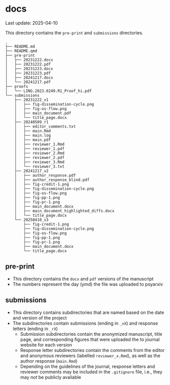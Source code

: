 

# docs

Last update: 2025-04-10

This directory contains the `pre-print` and `submissions` directories.

    .
    ├── README.md
    ├── README.qmd
    ├── pre-print
    │   ├── 20231222.docx
    │   ├── 20231222.pdf
    │   ├── 20231223.docx
    │   ├── 20231223.pdf
    │   ├── 20241217.docx
    │   └── 20241217.pdf
    ├── proofs
    │   └── LING.2023.0249.R1_Proof_hi.pdf
    └── submissions
        ├── 20231222_v1
        │   ├── fig-dissemination-cycle.png
        │   ├── fig-os-flow.png
        │   ├── main_document.pdf
        │   └── title_page.docx
        ├── 20240509_r1
        │   ├── editor_comments.txt
        │   ├── main.Rmd
        │   ├── main.log
        │   ├── main.pdf
        │   ├── reviewer_1.Rmd
        │   ├── reviewer_1.pdf
        │   ├── reviewer_2.Rmd
        │   ├── reviewer_2.pdf
        │   ├── reviewer_3.Rmd
        │   └── reviewer_3.txt
        ├── 20241217_v2
        │   ├── author_response.pdf
        │   ├── author_response_blind.pdf
        │   ├── fig-credit-1.png
        │   ├── fig-dissemination-cycle.png
        │   ├── fig-os-flow.png
        │   ├── fig-pp-1.png
        │   ├── fig-pr-1.png
        │   ├── main_document.docx
        │   ├── main_document_highlighted_diffs.docx
        │   └── title_page.docx
        └── 20250410_v3
            ├── fig-credit-1.png
            ├── fig-dissemination-cycle.png
            ├── fig-os-flow.png
            ├── fig-pp-1.png
            ├── fig-pr-1.png
            ├── main_document.docx
            └── title_page.docx

## pre-print

- This directory contains the `docx` and `pdf` versions of the
  manuscript
- The numbers represent the day (ymd) the file was uploaded to psyarxiv

## submissions

- This directory contains subdirectories that are named based on the
  date and version of the project
- The subdirectories contain submissions (ending in `_vX`) and response
  letters (ending in `_rX`)
  - Submission subdirectories contain the anonymized manuscript, title
    page, and corresponding figures that were uploaded the to journal
    website for each version
  - Response letter subdirectories contain the comments from the editor
    and anonymous reviewers (labelled `reviewer_x.Rmd`), as well as the
    author response (`main.Rmd`)
  - Depending on the guidelines of the journal, response letters and
    reviewer comments may be included in the `.gitignore` file, i.e.,
    they may *not* be publicly available
